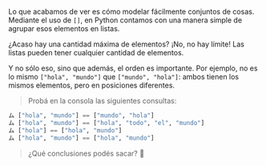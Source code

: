 Lo que acabamos de ver es cómo modelar fácilmente conjuntos de cosas. Mediante el uso de `[]`, en Python contamos con una manera simple de agrupar esos elementos en listas.

¿Acaso hay una cantidad máxima de elementos? ¡No, no hay límite! Las listas pueden tener cualquier cantidad de elementos.

Y no sólo eso, sino que además, el orden es importante. Por ejemplo, no es lo mismo `["hola", "mundo"]` que `["mundo", "hola"]`: ambos tienen los mismos elementos, pero en posiciones diferentes.

> Probá en la consola las siguientes consultas:
>
``` python
ム ["hola", "mundo"] == ["mundo", "hola"]
ム ["hola", "mundo"] == ["hola", "todo", "el", "mundo"]
ム ["hola"] == ["hola", "mundo"]
ム ["hola", "mundo"] == ["hola", "mundo"]
```

> ¿Qué conclusiones podés sacar? :thought_balloon:
